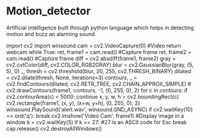 # Motion_detector
Artificial intelligence built through python language which helps in detecting motion and buzz an alarming sound.


import cv2
import winsound
cam = cv2.VideoCapture(0) #Video return webcam
while True:
    ret, frame1 = cam.read() #Capture frame
    ret, frame2 = cam.read() #Capture frame
    diff = cv2.absdiff(frame1, frame2)
    gray = cv2.cvtColor(diff, cv2.COLOR_RGB2GRAY)
    blur = cv2.GaussianBlur(gray, (5, 5), 0)
    _, thresh = cv2.threshold(blur, 20, 255, cv2.THRESH_BINARY)
    dilated = cv2.dilate(thresh, None, iterations=3)
    contours, _ = cv2.findContours(dilated, cv2.RETR_TREE, cv2.CHAIN_APPROX_SIMPLE)
    # cv2.drawContours(frame1, contours, -1, (0, 255, 0), 2)
    for c in contours:
        if cv2.contourArea(c) < 5000:
            continue
        x, y, w, h = cv2.boundingRect(c)
        cv2.rectangle(frame1, (x, y), (x+w, y+h), (0, 255, 0), 2)
        winsound.PlaySound('alert.wav', winsound.SND_ASYNC)
    if cv2.waitKey(10) == ord('q'):
        break
    cv2.imshow('Video Cam', frame1) #Display image in a window
    k = cv2.waitKey(5)
    if k == 27:  #27 is an ASCII code for Esc
        break
cap.release()
cv2.destroyAllWindows()
